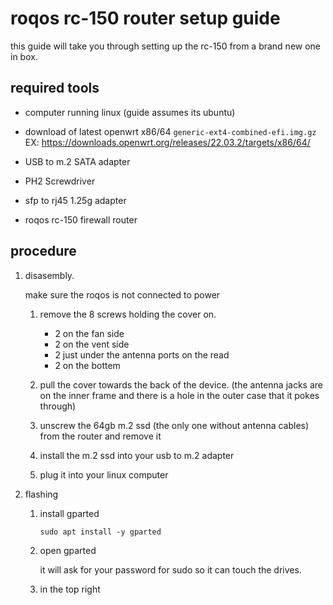 # roqos rc-150 router setup guide

this guide will take you through setting up the rc-150 from a brand new one in box.

## required tools

* computer running linux (guide assumes its ubuntu)

* download of latest openwrt x86/64 `generic-ext4-combined-efi.img.gz`
    EX: https://downloads.openwrt.org/releases/22.03.2/targets/x86/64/

* USB to m.2 SATA adapter

* PH2 Screwdriver

* sfp to rj45 1.25g adapter

* roqos rc-150 firewall router


## procedure

1. disasembly.

    make sure the roqos is not connected to power

    1. remove the 8 screws holding the cover on.
        * 2 on the fan side
        * 2 on the vent side
        * 2 just under the antenna ports on the read
        * 2 on the bottem

    1. pull the cover towards the back of the device. (the antenna jacks are on the inner frame and there is a hole in the outer case that it pokes through)

    1. unscrew the 64gb m.2 ssd (the only one without antenna cables) from the router and remove it

    1. install the m.2 ssd into your usb to m.2 adapter

    1. plug it into your linux computer

1. flashing

    1. install gparted 
    
        `sudo apt install -y gparted`

    1. open gparted

        it will ask for your password for sudo so it can touch the drives.

    1. in the top right 